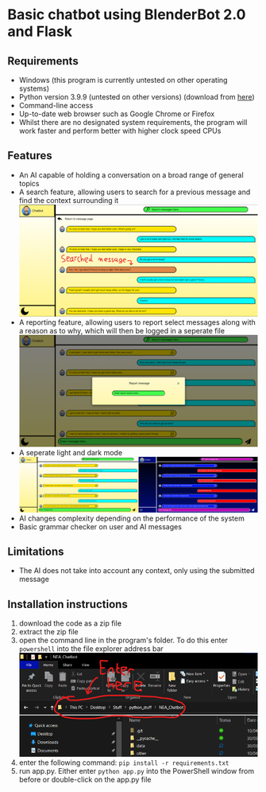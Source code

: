 # Basic chatbot using BlenderBot 2.0 and Flask

## Requirements

* Windows (this program is currently untested on other operating systems)
* Python version 3.9.9 (untested on other versions) (download from [here](https://www.python.org/downloads/release/python-399/ "Download the Windows installer (64-bit)"))
* Command-line access
* Up-to-date web browser such as Google Chrome or Firefox
* Whilst there are no designated system requirements, the program will work faster and perform better with higher clock speed CPUs

## Features

* An AI capable of holding a conversation on a broad range of general topics
* A search feature, allowing users to search for a previous message and find the context surrounding it ![Example search results](other/search_example.png)
* A reporting feature, allowing users to report select messages along with a reason as to why, which will then be logged in a seperate file ![Example of the report form](other/report_example.png)
* A seperate light and dark mode ![A comparison of the light mode and dark mode](other/theme_comparison.png)
* AI changes complexity depending on the performance of the system
* Basic grammar checker on user and AI messages

## Limitations

* The AI does not take into account any context, only using the submitted message

## Installation instructions

1. download the code as a zip file
2. extract the zip file
3. open the command line in the program's folder. To do this enter `powershell` into the file explorer address bar ![File explorer address bar](other/powershell_image.png "Enter 'powershell' here")
4. enter the following command: `pip install -r requirements.txt`
5. run app.py. Either enter `python app.py` into the PowerShell window from before or double-click on the app.py file
